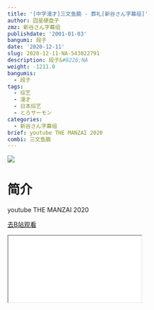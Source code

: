 ```yaml
---
title: '[中字漫才]三文鱼腩 - 葬礼[新谷さん字幕组]'
author: 囧星硬盘子
zmz: 新谷さん字幕组
publishdate: '2001-01-03'
bangumi: 段子
date: '2020-12-11'
slug: 2020-12-11-NA-543022791
description: 段子&#8226;NA
weight: -1211.0
bangumis:
  - 段子
tags:
  - 综艺
  - 漫才
  - 日本综艺
  - とろサーモン
categories:
  - 新谷さん字幕组
brief: youtube THE MANZAI 2020
combi: 三文鱼腩
---
```

![](https://raw.githubusercontent.com/tcgriffith/owaraisite/master/static/tmpimg/339cd82d557bb858726791625061353733e2c84d.jpg.480.jpg)
# 简介  
youtube
THE MANZAI 2020  

[去B站观看](https://www.bilibili.com/video/av543022791/)
<div class ="resp-container"><iframe class="testiframe" src="//player.bilibili.com/player.html?aid=543022791"", scrolling="no", allowfullscreen="true" > </iframe></div> 
